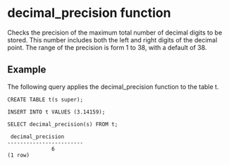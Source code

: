 # decimal\_precision function<a name="r_decimal_precision"></a>

Checks the precision of the maximum total number of decimal digits to be stored\. This number includes both the left and right digits of the decimal point\. The range of the precision is form 1 to 38, with a default of 38\.

## Example<a name="r_decimal_precision_example"></a>

The following query applies the decimal\_precision function to the table t\.

```
CREATE TABLE t(s super);

INSERT INTO t VALUES (3.14159);

SELECT decimal_precision(s) FROM t;

 decimal_precision
------------------------
              6
(1 row)
```